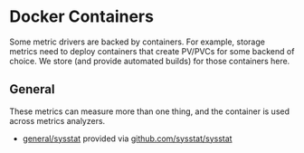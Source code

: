 # Docker Containers

Some metric drivers are backed by containers. For example, storage metrics need to deploy containers that create PV/PVCs for some
backend of choice. We store (and provide automated builds) for those containers here.

## General

These metrics can measure more than one thing, and the container is used across metrics analyzers.

 - [general/sysstat](general/sysstat) provided via [github.com/sysstat/sysstat](https://github.com/sysstat/sysstat)